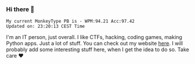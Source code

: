### Hi there 👋
<!-- PB START -->
```
My current MonkeyType PB is - WPM:94.21 Acc:97.42
Updated on: 23:20:13 CEST Time
```
<!-- PB END -->
I'm an IT person, just overall. I like CTFs, hacking, coding games, making Python apps. Just a lot of stuff.
You can check out my website [here](https://skill3472.github.io/).
I will probably add some interesting stuff here, when I get the idea to do so. Take care ❤️
